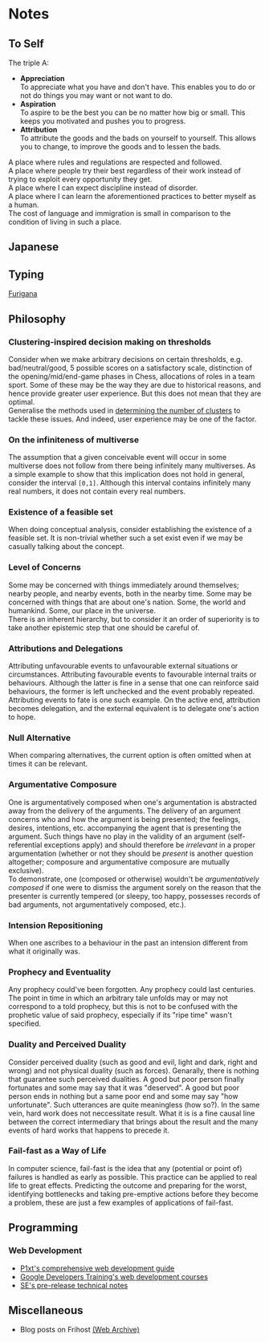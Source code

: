# Notes

## To Self
The triple A:  
 - **Appreciation**  
 To appreciate what you have and don't have. This enables you to do or not do things you may want or not want to do.
 - **Aspiration**  
 To aspire to be the best you can be no matter how big or small. This keeps you motivated and pushes you to progress.
 - **Attribution**  
 To attribute the goods and the bads on yourself to yourself. This allows you to change, to improve the goods and to lessen the bads.
 
A place where rules and regulations are respected and followed.  
A place where people try their best regardless of their work instead of trying to exploit every opportunity they get.  
A place where I can expect discipline instead of disorder.  
A place where I can learn the aforementioned practices to better myself as a human.  
The cost of language and immigration is small in comparison to the condition of living in such a place.

## Japanese

## Typing
[Furigana](https://en.wikipedia.org/wiki/Furigana)

## Philosophy

### Clustering-inspired decision making on thresholds
Consider when we make arbitrary decisions on certain thresholds, e.g. bad/neutral/good, 5 possible scores on a satisfactory scale, distinction of the opening/mid/end-game phases in Chess, allocations of roles in a team sport. Some of these may be the way they are due to historical reasons, and hence provide greater user experience. But this does not mean that they are optimal.  
Generalise the methods used in [determining the number of clusters](https://en.wikipedia.org/wiki/Determining_the_number_of_clusters_in_a_data_set) to tackle these issues. And indeed, user experience may be one of the factor.

### On the infiniteness of multiverse
The assumption that a given conceivable event will occur in some multiverse does not follow from there being infinitely many multiverses. As a simple example to show that this implication does not hold in general, consider the interval `[0,1]`. Although this interval contains infinitely many real numbers, it does not contain every real numbers.

### Existence of a feasible set
When doing conceptual analysis, consider establishing the existence of a feasible set. It is non-trivial whether such a set exist even if we may be casually talking about the concept.

### Level of Concerns
Some may be concerned with things immediately around themselves; nearby people, and nearby events, both in the nearby time. Some may be concerned with things that are about one's nation. Some, the world and humankind. Some, our place in the universe.  
There is an inherent hierarchy, but to consider it an order of superiority is to take another epistemic step that one should be careful of.

### Attributions and Delegations
Attributing unfavourable events to unfavourable external situations or circumstances. Attributing favourable events to favourable internal traits or behaviours. Although the latter is fine in a sense that one can reinforce said behaviours, the former is left unchecked and the event probably repeated. Attributing events to fate is one such example. On the active end, attribution becomes delegation, and the external equivalent is to delegate one's action to hope.

### Null Alternative
When comparing alternatives, the current option is often omitted when at times it can be relevant. 

### Argumentative Composure
One is argumentatively composed when one's argumentation is abstracted away from the delivery of the arguments. The delivery of an argument concerns who and how the argument is being presented; the feelings, desires, intentions, etc. accompanying the agent that is presenting the argument. Such things have no play in the validity of an argument (self-referential exceptions apply) and should therefore be *irrelevant* in a proper argumentation (whether or not they should be *present* is another question altogether; composure and argumentative composure are mutually exclusive).  
To demonstrate, one (composed or otherwise) wouldn't be *argumentatively composed* if one were to dismiss the argument sorely on the reason that the presenter is currently tempered (or sleepy, too happy, possesses records of bad arguments, not argumentatively composed, etc.). 

### Intension Repositioning
When one ascribes to a behaviour in the past an intension different from what it originally was.

### Prophecy and Eventuality
Any prophecy could've been forgotten. Any prophecy could last centuries. The point in time in which an arbitrary tale unfolds may or may not correspond to a told prophecy, but this is not to be confused with the prophetic value of said prophecy, especially if its "ripe time" wasn't specified.

### Duality and Perceived Duality
Consider perceived duality (such as good and evil, light and dark, right and wrong) and not physical duality (such as forces). Genarally, there is nothing that guarantee such perceived dualities. A good but poor person finally fortunates and some may say that it was "deserved". A good but poor person ends in nothing but a same poor end and some may say "how unfortunate". Such utterances are quite meaningless (how so?). In the same vein, hard work does not neccessitate result. What it is is a fine causal line between the correct intermediary that brings about the result and the many events of hard works that happens to precede it.

### Fail-fast as a Way of Life
In computer science, fail-fast is the idea that any (potential or point of) failures is handled as early as possible. This practice can be applied to real life to great effects. Predicting the outcome and preparing for the worst, identifying bottlenecks and taking pre-emptive actions before they become a problem, these are just a few examples of applications of fail-fast.

## Programming

### Web Development
 * [P1xt's comprehensive web development guide](https://github.com/P1xt/p1xt-guides/blob/master/wd-cs.md)
 * [Google Developers Training's web development courses](https://developers.google.com/training/web/)
 * [SE's pre-release technical notes](https://softwareengineering.stackexchange.com/q/46716/291954)

## Miscellaneous
 * Blog posts on Frihost [(Web Archive)](https://web.archive.org/web/20160305110303/http://www.frihost.com:80/users/Sylin/blog/vc-2025.html)

